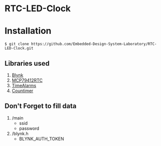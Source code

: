 # RTC-LED-Clock

# Installation
`$ git clone https://github.com/Embedded-Design-System-Laboratory/RTC-LED-Clock.git`<br/>

## Libraries used
1. [Blynk](https://docs.blynk.io/en/legacy-platform/legacy-articles/what-do-i-need-to-blynk)
2. [MCP79412RTC](https://github.com/JChristensen/MCP79412RTC)
3. [TimeAlarms](https://github.com/PaulStoffregen/TimeAlarms)
4. [Countimer](https://github.com/Th-Peeranut/Countimer)

## Don't Forget to fill data
1. /main
    - ssid
    - password
2. /blynk.h
    - BLYNK_AUTH_TOKEN
